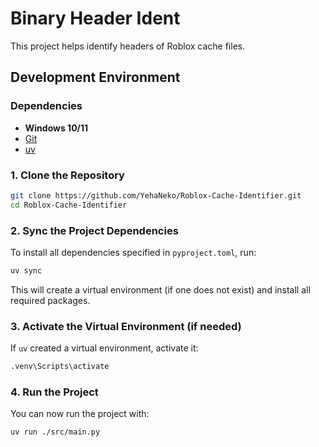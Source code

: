 # Binary Header Ident

This project helps identify headers of Roblox cache files.

## Development Environment

### Dependencies

- **Windows 10/11**
- [Git](https://git-scm.com/)
- [uv](https://docs.astral.sh/uv/getting-started/installation/)

### 1. Clone the Repository

```sh
git clone https://github.com/YehaNeko/Roblox-Cache-Identifier.git
cd Roblox-Cache-Identifier
```

### 2. Sync the Project Dependencies

To install all dependencies specified in `pyproject.toml`, run:

```sh
uv sync
```

This will create a virtual environment (if one does not exist) and install all required packages.

### 3. Activate the Virtual Environment (if needed)

If `uv` created a virtual environment, activate it:

```sh
.venv\Scripts\activate
```

### 4. Run the Project

You can now run the project with:

```sh
uv run ./src/main.py
```
